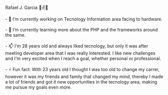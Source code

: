 Rafael J. Garcia 👋✌🚀

<!--
**rafajunior1992/rafajunior1992** is a ✨ _special_ ✨ repository because its `README.md` (this file) appears on your GitHub profile. --!>

- 🔭 I’m currently working on Tecnology Information area facing to hardware.<br><br>

- 🌱 I’m currently learning more about the PHP and the frameworks around the same.<br><br>

- 📫 I'm 28 years old and always liked tecnology, but only it was after meeting developer area that I was really interested. I like new challenges and I'm very excited when I reach a goal, whether personal or professional.<br><br>

- ⚡ Fun fact: With 23 years old I thought I was too old to change my carrer, however it was my friends and family that changed my mind, thereby I made a lot of friends and got it new opportunities in the tecnology area, making me pursue my goals even more.
